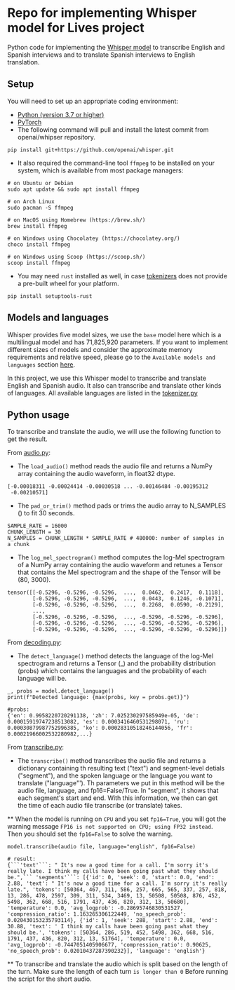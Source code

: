 # Repo for implementing Whisper model for Lives project 

Python code for implementing the [Whisper model](https://github.com/openai/whisper) to transcribe English and Spanish interviews and to translate Spanish interviews to English translation. 

## Setup 
You will need to set up an appropriate coding environment:

* [Python (version 3.7 or higher)](https://www.python.org/downloads/)
* [PyTorch](https://pytorch.org)
* The following command will pull and install the latest commit from openai/whipser repository.
```
pip install git+https://github.com/openai/whisper.git
```
* It also required the command-line tool ```ffmpeg``` to be installed on your system, which is available from most package managers:
```
# on Ubuntu or Debian
sudo apt update && sudo apt install ffmpeg

# on Arch Linux
sudo pacman -S ffmpeg

# on MacOS using Homebrew (https://brew.sh/)
brew install ffmpeg

# on Windows using Chocolatey (https://chocolatey.org/)
choco install ffmpeg

# on Windows using Scoop (https://scoop.sh/)
scoop install ffmpeg
```
* You may need ```rust``` installed as well, in case [tokenizers](https://pypi.org/project/tokenizers/) does not provide a pre-built wheel for your platform. 
```
pip install setuptools-rust
```
## Models and languages
Whisper provides five model sizes, we use the ```base``` model here which is a multilingual model and has 71,825,920 parameters. If you want to implement different sizes of models and consider the approximate memory requirements and relative speed, please go to the ```Available models and languages``` section [here](https://github.com/openai/whisper#readme).

In this project, we use this Whisper model to transcribe and translate English and Spanish audio. It also can transcribe and translate other kinds of languages. All available languages are listed in the [tokenizer.py](https://github.com/openai/whisper/blob/main/whisper/tokenizer.py)

## Python usage
To transcribe and translate the audio, we will use the following function to get the result. 

From [audio.py](https://github.com/openai/whisper/blob/main/whisper/audio.py):

* The ```load_audio()``` method reads the audio file and returns a NumPy array containing the audio waveform, in float32 dtype. 
```
[-0.00018311 -0.00024414 -0.00030518 ... -0.00146484 -0.00195312
 -0.00210571]
```

* The ```pad_or_trim()``` method pads or trims the audio array to N_SAMPLES () to fit 30 seconds.
```
SAMPLE_RATE = 16000
CHUNK_LENGTH = 30 
N_SAMPLES = CHUNK_LENGTH * SAMPLE_RATE # 480000: number of samples in a chunk
```

* The ```log_mel_spectrogram()``` method computes the log-Mel spectrogram of a NumPy array containing the audio waveform and retunes a Tensor that contains the Mel spectrogram and the shape of the Tensor will be (80, 3000). 
```
tensor([[-0.5296, -0.5296, -0.5296,  ...,  0.0462,  0.2417,  0.1118],
        [-0.5296, -0.5296, -0.5296,  ...,  0.0443,  0.1246, -0.1071],
        [-0.5296, -0.5296, -0.5296,  ...,  0.2268,  0.0590, -0.2129],
        ...,
        [-0.5296, -0.5296, -0.5296,  ..., -0.5296, -0.5296, -0.5296],
        [-0.5296, -0.5296, -0.5296,  ..., -0.5296, -0.5296, -0.5296],
        [-0.5296, -0.5296, -0.5296,  ..., -0.5296, -0.5296, -0.5296]])

```

From [decoding.py](https://github.com/openai/whisper/blob/main/whisper/decoding.py):

* The ```detect_language()``` method detects the language of the log-Mel spectrogram and returns a Tensor (_) and the probability distribution (probs) which contains the languages and the probability of each language will be. 

```
_, probs = model.detect_language()
print(f"Detected language: {max(probs, key = probs.get)}")

#probs:
{'en': 0.9958220720291138, 'zh': 7.025230297585949e-05, 'de': 0.00015919747238513082, 'es': 0.0003416460531298071, 'ru': 0.00030879987752996385, 'ko': 0.00028310518246144056, 'fr': 0.00021966002532280982,...}

```

From [transcribe.py](https://github.com/openai/whisper/blob/main/whisper/transcribe.py):

* The ```transcribe()``` method transcribes the audio file and returns a dictionary containing th resulting text ("text") and segment-level detials ("segment"), and the spoken language or the language you want to translate ("language"'). Th parameters we put in this method will be the audio file, language, and fp16=False/True. In "segment", it shows that each segment's start and end. With this information, we then can get the time of each audio file transcribe (or translate) takes. 

** When the model is running on ```CPU``` and you set ```fp16=True```, you will got the warning message ```FP16 is not supported on CPU; using FP32 instead```. Then you should set the ```fp16=False``` to solve the warning. 

```
model.transcribe(audio file, language="english", fp16=False)

# result:
{```'text'```: " It's now a good time for a call. I'm sorry it's really late. I think my calls have been going past what they should be.",``` 'segments'```: [{'id': 0, 'seek': 0, 'start': 0.0, 'end': 2.88, 'text': " It's now a good time for a call. I'm sorry it's really late.", 'tokens': [50364, 467, 311, 586, 257, 665, 565, 337, 257, 818, 13, 286, 478, 2597, 309, 311, 534, 3469, 13, 50508, 50508, 876, 452, 5498, 362, 668, 516, 1791, 437, 436, 820, 312, 13, 50680], 'temperature': 0.0, 'avg_logprob': -0.28695746830531527, 'compression_ratio': 1.163265306122449, 'no_speech_prob': 0.020430153235793114}, {'id': 1, 'seek': 288, 'start': 2.88, 'end': 30.88, 'text': ' I think my calls have been going past what they should be.', 'tokens': [50364, 286, 519, 452, 5498, 362, 668, 516, 1791, 437, 436, 820, 312, 13, 51764], 'temperature': 0.0, 'avg_logprob': -0.7447051405906677, 'compression_ratio': 0.90625, 'no_speech_prob': 0.02010437287390232}], 'language': 'english'}

```

** To transcribe and translate the audio which is split based on the length of the turn. Make sure the length of each turn ```is longer than 0``` Before running the script for the short audio.


